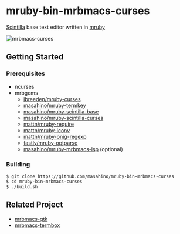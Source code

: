 # mruby-bin-mrbmacs-curses
[Scintilla](https://www.scintilla.org/) base text editor written in [mruby](https://github.com/mruby/mruby/)

![mrbmacs-curses](https://user-images.githubusercontent.com/381912/59429288-6a95b200-8e1a-11e9-9aa7-967dfb05d170.png "mrbmacs-curses")


## Getting Started

### Prerequisites

+ ncurses
+ mrbgems
  + [jbreeden/mruby-curses](https://github.com/jbreeden/mruby-curses/)
  + [masahino/mruby-termkey](https://github.com/masahino/mruby-termkey/)
  + [masahino/mruby-scintilla-base](https://github.com/masahino/mruby-scintilla-base/)
  + [masahino/mruby-scintilla-curses](https://github.com/masahino/mruby-scintilla-curses/)
  + [mattn/mruby-require](https://github.com/mattn/mruby-require/)
  + [mattn/mruby-iconv](https://github.com/mattn/mruby-iconv/)
  + [mattn/mruby-onig-regexp](https://github.com/mattn/mruby-onig-regexp/)
  + [fastly/mruby-optparse](https://github.com/fastly/mruby-optparse/)
  + [masahino/mruby-mrbmacs-lsp](https://github.com/masahino/mruby-mrbmacs-lsp/) (optional)

### Building

```
$ git clone https://github.com/masahino/mruby-bin-mrbmacs-curses
$ cd mruby-bin-mrbmacs-curses
$ ./build.sh
```
## Related Project

+ [mrbmacs-gtk](https://github.com/masahino/mruby-bin-mrbmacs-gtk/)
+ [mrbmacs-termbox](https://github.com/masahino/mruby-bin-mrbmacs-termbox/)
